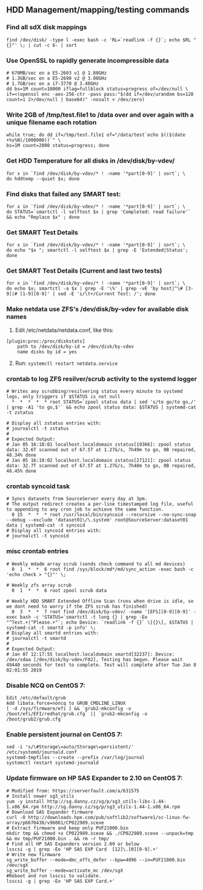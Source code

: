 ## HDD Management/mapping/testing commands

### Find all sdX disk mappings
    find /dev/disk/ -type l -exec bash -c 'RL=`readlink -f {}`; echo $RL "{}"' \; | cut -c 6- | sort

### Use OpenSSL to rapidly generate incompressible data
    # 670MB/sec on a E5-2603 v1 @ 1.80GHz
    # 1.3GB/sec on a E5-2690 v2 @ 3.00GHz
    # 1.7GB/sec on a i7-3770 @ 3.40GHz
    dd bs=1M count=10000 iflag=fullblock status=progress of=/dev/null \
    if=<(openssl enc -aes-256-ctr -pass pass:"$(dd if=/dev/urandom bs=128 count=1 2>/dev/null | base64)" -nosalt < /dev/zero) 

### Write 2GB of /tmp/test.file1 to /data over and over again with a unique filename each rotation
    while true; do dd if=/tmp/test.file1 of="/data/test`echo $(($(date +%s%N)/1000000))`" \
    bs=1M count=2000 status=progress; done

### Get HDD Temperature for all disks in /dev/disk/by-vdev/
    for x in `find /dev/disk/by-vdev/* ! -name '*part[0-9]' | sort`; \
    do hddtemp --quiet $x; done

### Find disks that failed any SMART test:
    for x in `find /dev/disk/by-vdev/* ! -name '*part[0-9]' | sort`; \
    do STATUS=`smartctl -l selftest $x | grep 'Completed: read failure'` && echo "Replace $x" ; done
    
### Get SMART Test Details
    for x in `find /dev/disk/by-vdev/* ! -name '*part[0-9]' | sort`; \
    do echo "$x "; smartctl -l selftest $x | grep -E 'Extended|Status'; done

### Get SMART Test Details (Current and last two tests)
    for x in `find /dev/disk/by-vdev/* ! -name '*part[0-9]' | sort`; \
    do echo $x; smartctl -a $x | grep -E '\%' | grep -vE 'by host|^\# [3-9]|# [1-9][0-9]' | sed -E 's/\t+/Current Test: /'; done
    
### Make netdata use ZFS's /dev/disk/by-vdev for available disk names
1. Edit /etc/netdata/netdata.conf, like this:
```
[plugin:proc:/proc/diskstats]
    path to /dev/disk/by-id = /dev/disk/by-vdev
    name disks by id = yes
```
    
2. Run: `systemctl restart netdata.service`

### crontab to log ZFS resilver/scrub activity to the systemd logger
    # Writes any scrubbing/resilvering status every minute to systemd logs, only triggers if $STATUS is not null
      *  *  *  *  * root STATUS=`zpool status data | sed 's/to go/to go,/' | grep -A1 'to go,$'` && echo zpool status data: $STATUS | systemd-cat -t zstatus
    
    # Display all zstatus entries with:
    # journalctl -t zstatus
    #
    # Expected Output:
    # Jan 05 16:18:01 localhost.localdomain zstatus[19366]: zpool status data: 32.6T scanned out of 67.5T at 1.27G/s, 7h49m to go, 0B repaired, 48.34% done
    # Jan 05 16:19:02 localhost.localdomain zstatus[27121]: zpool status data: 32.7T scanned out of 67.5T at 1.27G/s, 7h48m to go, 0B repaired, 48.45% done
### crontab syncoid task
    # Syncs datasets from SourceServer every day at 3pm.
    # The output redirect creates a per-line timestamped log file, useful to appending to any cron job to achieve the same function.
      0 15  *  *  * root /usr/local/bin/syncoid --recursive --no-sync-snap --debug --exclude 'dataset01\/\.system' root@SourceServer:dataset01 data | systemd-cat -t syncoid
    # Display all syncoid entries with:
    # journalctl -t syncoid
    
### misc crontab entries
    # Weekly mdadm array scrub (sends check command to all md devices)
      0  1  *  *  6 root find /sys/block/md*/md/sync_action -exec bash -c 'echo check > "{}"' \;

    # Weekly zfs array scrub
      0  1  *  *  6 root zpool scrub data

    # Weekly HDD SMART Extended Offline Scan (runs when drive is idle, so we dont need to worry if the ZFS scrub has finished)
      0  3  *  *  7 root find /dev/disk/by-vdev/ -name '[EFS][0-9][0-9]' -exec bash -c 'STATUS=`smartctl -t long {} | grep -Eo "^Test.+|^Please.+"`; echo Device: `readlink -f {}` \[{}\], $STATUS | systemd-cat -t smartd -p info' \;
    # Display all smartd entries with:
    # journalctl -t smartd
    #
    # Expected Output:
    # Jan 07 12:17:55 localhost.localdomain smartd[32237]: Device: /dev/sdaa [/dev/disk/by-vdev/F02], Testing has begun. Please wait 49440 seconds for test to complete. Test will complete after Tue Jan 8 02:01:55 2019

### Disable NCQ on CentOS 7:
    Edit /etc/default/grub
    Add libata.force=noncq to GRUB_CMDLINE_LINUX
    [ -d /sys/firmware/efi ] && `grub2-mkconfig -o /boot/efi/EFI/redhat/grub.cfg` || `grub2-mkconfig -o /boot/grub2/grub.cfg`

### Enable persistent journal on CentOS 7:
    sed -i 's/\#Storage\=auto/Storage\=persistent/' /etc/systemd/journald.conf
    systemd-tmpfiles --create --prefix /var/log/journal
    systemctl restart systemd-journald
    
### Update firmware on HP SAS Expander to 2.10 on CentOS 7:
    # Modified from: https://serverfault.com/a/631575
    # Install newer sg3_utils
    yum -y install http://sg.danny.cz/sg/p/sg3_utils-libs-1.44-1.x86_64.rpm http://sg.danny.cz/sg/p/sg3_utils-1.44-1.x86_64.rpm
    # Download SAS Expander firmware
    curl -O http://downloads.hpe.com/pub/softlib2/software1/sc-linux-fw-array/p6670438/v96061/CP022989.scexe
    # Extract firmware and keep only PUF21000.bin
    mkdir tmp && chmod +x CP022989.scexe && ./CP022989.scexe --unpack=tmp && mv tmp/PUF21000.bin . && rm -r tmp/
    # Find all HP SAS Expanders version 2.09 or below
    lsscsi -g | grep -Eo 'HP SAS EXP Card  [12]\.[0][0-9].+'
    # Write new firmware
    sg_write_buffer --mode=dmc_offs_defer --bpw=4096 --in=PUF21000.bin /dev/sgX
    sg_write_buffer --mode=activate_mc /dev/sgX
    #Reboot and run lsscsi to validate.
    lsscsi -g | grep -Eo 'HP SAS EXP Card.+'
